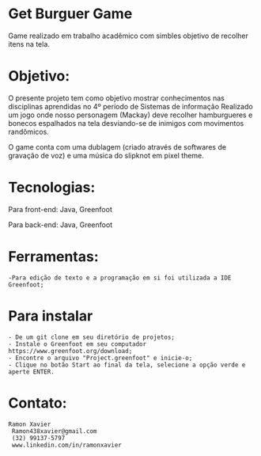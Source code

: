 # Get Burguer Game
Game realizado em trabalho acadêmico com simbles objetivo de recolher itens na tela. 

<h1>Objetivo:</h1>
O presente projeto tem como objetivo mostrar conhecimentos nas disciplinas aprendidas no 4º período de Sistemas de informação
Realizado um jogo onde nosso personagem (Mackay) deve recolher hamburgueres e bonecos espalhados na tela desviando-se de inimigos
com movimentos randômicos. 

O game conta com uma dublagem (criado através de softwares de gravação de voz) e uma música do slipknot em pixel theme. 

# Tecnologias:

Para front-end: 
	Java,
	Greenfoot

Para back-end:
	Java,
  Greenfoot

# Ferramentas:
	-Para edição de texto e a programação em si foi utilizada a IDE Greenfoot; 
	
# Para instalar
	- De um git clone em seu diretório de projetos;
	- Instale o Greenfoot em seu computador https://www.greenfoot.org/download;
	- Encontre o arquivo "Project.greenfoot" e inicie-o;
	- Clique no botão Start ao final da tela, selecione a opção verde e aperte ENTER. 
  
# Contato: 
	Ramon Xavier
	 Ramon438xavier@gmail.com
	 (32) 99137-5797
	 www.linkedin.com/in/ramonxavier
